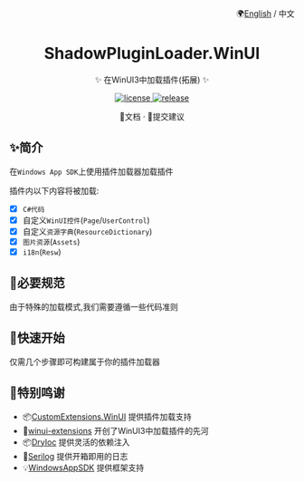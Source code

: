 <div align="right">
🌍<a href="">English</a> / 中文
</div>
<div align="center">

# ShadowPluginLoader.WinUI

✨ 在WinUI3中加载插件(拓展) ✨

</div>

<p align="center">
  <a href="https://github.com/kitUIN/ShadowPluginLoader.WinUI/blob/master/LICENSE">
    <img src="https://img.shields.io/badge/license-MIT-green" alt="license">
  </a>
  <a href="https://github.com/kitUIN/ShadowPluginLoader.WinUI/releases">
    <img src="https://img.shields.io/github/v/release/kitUIN/ShadowPluginLoader.WinUI" alt="release">
  </a>
</p> 
<p align="center">
  📖文档
  ·
  🐛提交建议
</p>

## ✨简介

在`Windows App SDK`上使用插件加载器加载插件

插件内以下内容将被加载:
- [x] `C#代码`
- [x] 自定义`WinUI控件`(`Page`/`UserControl`)
- [x] 自定义`资源字典`(`ResourceDictionary`)
- [x] `图片资源`(`Assets`)
- [x] `i18n`(`Resw`)

## 🧐必要规范

由于特殊的加载模式,我们需要遵循一些代码准则

## 🚀快速开始

仅需几个步骤即可构建属于你的插件加载器

## 🥰特别鸣谢

- 📦[CustomExtensions.WinUI](https://github.com/kitUIN/CustomExtensions.WinUI) 提供插件加载支持
- 🎉[winui-extensions](https://github.com/dnchattan/winui-extensions) 开创了WinUI3中加载插件的先河
- 📦[DryIoc](https://github.com/dadhi/DryIoc) 提供灵活的依赖注入
- 📃[Serilog](https://serilog.net/) 提供开箱即用的日志
- 💡[WindowsAppSDK](https://github.com/microsoft/WindowsAppSDK) 提供框架支持
